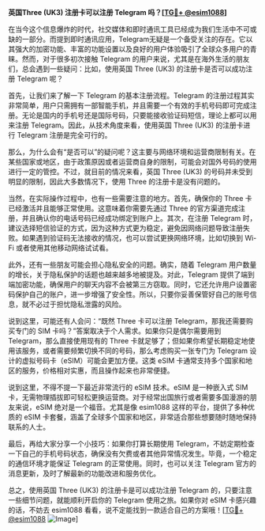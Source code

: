 **英国Three (UK3) 注册卡可以注册 Telegram 吗？[[TG💪+ @esim1088](https://t.me/s/esim1088)]**

在当今这个信息爆炸的时代，社交媒体和即时通讯工具已经成为我们生活中不可或缺的一部分。而提到即时通讯应用，Telegram无疑是一个备受关注的存在。它以其强大的加密功能、丰富的功能设置以及良好的用户体验吸引了全球众多用户的青睐。然而，对于很多初次接触 Telegram 的用户来说，尤其是在海外生活的朋友们，总会遇到一些疑问：比如，使用英国 Three (UK3) 的注册卡是否可以成功注册 Telegram 呢？

首先，让我们来了解一下 Telegram 的基本注册流程。Telegram 的注册过程其实非常简单，用户只需拥有一部智能手机，并且需要一个有效的手机号码即可完成注册。无论是国内的手机号还是国际号码，只要能接收验证码短信，理论上都可以用来注册 Telegram。因此，从技术角度来看，使用英国 Three (UK3) 的注册卡进行 Telegram 注册是完全可行的。

那么，为什么会有“是否可以”的疑问呢？这主要与网络环境和运营商限制有关。在某些国家或地区，由于政策原因或者运营商自身的限制，可能会对国外号码的使用进行一定的管控。不过，就目前的情况来看，英国 Three (UK3) 的号码并未受到明显的限制，因此大多数情况下，使用 Three 的注册卡是没有问题的。

当然，在实际操作过程中，也有一些需要注意的地方。首先，确保你的 Three 卡已经激活并且能够正常使用。这意味着你需要先通过 Three 的官方渠道完成注册，并且确认你的电话号码已经成功绑定到账户上。其次，在注册 Telegram 时，建议选择短信验证的方式，因为这种方式更为稳定，避免因网络问题导致注册失败。如果遇到验证码无法接收的情况，也可以尝试更换网络环境，比如切换到 Wi-Fi 或者使用其他移动网络试试看。

此外，还有一些朋友可能会担心隐私安全的问题。确实，随着 Telegram 用户数量的增长，关于隐私保护的话题也越来越多地被提及。对此，Telegram 提供了端到端加密功能，确保用户的聊天内容不会被第三方窃取。同时，它还允许用户设置密码保护自己的账户，进一步增强了安全性。所以，只要你妥善保管好自己的账号信息，就不必过于担忧隐私泄露的风险。

说到这里，可能还有人会问：“既然 Three 卡可以注册 Telegram，那我还需要购买专门的 SIM 卡吗？”答案取决于个人需求。如果你只是偶尔需要用到 Telegram，那么直接使用现有的 Three 卡就足够了；但如果你希望长期稳定地使用该服务，或者需要频繁切换不同的号码，那么考虑购买一张专门为 Telegram 设计的虚拟号码卡（eSIM）可能会更加方便。这类 eSIM 卡通常支持多个国家和地区的服务，价格相对实惠，而且操作起来也非常便捷。

说到这里，不得不提一下最近非常流行的 eSIM 技术。eSIM 是一种嵌入式 SIM 卡，无需物理插拔即可轻松更换运营商。对于经常出国旅行或者需要多国漫游的朋友来说，eSIM 绝对是一个福音。尤其是像 esim1088 这样的平台，提供了多种优质的 eSIM 卡套餐，涵盖了全球多个国家和地区，非常适合那些想要随时随地保持联系的人士。

最后，再给大家分享一个小技巧：如果你打算长期使用 Telegram，不妨定期检查一下自己的手机号码状态，确保没有欠费或者其他异常情况发生。毕竟，一个稳定的通信环境才能保证 Telegram 的正常使用。同时，也可以关注 Telegram 官方的消息更新，及时了解最新的功能改进和服务优化。

总之，使用英国 Three (UK3) 的注册卡是可以成功注册 Telegram 的，只要注意一些细节问题，就能顺利开启你的 Telegram 使用之旅。如果你对 eSIM 卡感兴趣的话，不妨去 esim1088 看看，说不定能找到一款适合自己的方案哦！[[TG💪+ @esim1088](https://t.me/s/esim1088) ![Image](https://i.postimg.cc/4NQfJmqS/Snipaste-2025-05-13-00-14-12.png)]